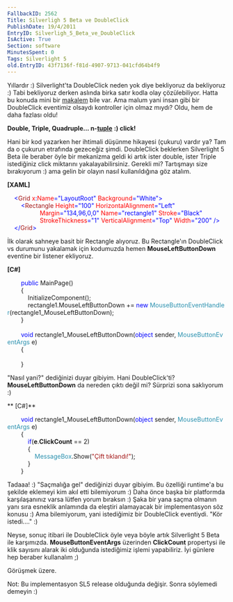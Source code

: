 ```yaml
---
FallbackID: 2562
Title: Silverligh 5 Beta ve DoubleClick
PublishDate: 19/4/2011
EntryID: Silverligh_5_Beta_ve_DoubleClick
IsActive: True
Section: software
MinutesSpent: 0
Tags: Silverlight 5
old.EntryID: 43f7136f-f81d-4907-9713-041cfd64b4f9
---
```

Yıllardır :) Silverlight'ta DoubleClick neden yok diye bekliyoruz da
bekliyoruz :) Tabi bekliyoruz derken aslında birka satır kodla olay
çözülebiliyor. Hatta bu konuda mini bir
[makalem](http://daron.yondem.com/tr/post/15fd122a-d6c9-4b81-b716-1470ca32abe1)
bile var. Ama malum yani insan gibi bir DoubleClick eventimiz olsaydı
kontroller için olmaz mıydı? Oldu, hem de daha fazlası oldu!

**Double, Triple, Quadruple...
n-**[**tuple**](http://en.wikipedia.org/wiki/Tuple) **:) click!**

Hani bir kod yazarken her ihtimali düşünme hikayesi (çukuru) vardır ya?
Tam da o çukurun etrafında gezeceğiz şimdi. DoubleClick beklerken
Silverlight 5 Beta ile beraber öyle bir mekanizma geldi ki artık ister
double, ister Triple istediğiniz click miktarını yakalayabilirsiniz.
Gerekli mi? Tartışmayı size bırakıyorum :) ama gelin bir olayın nasıl
kullanıldığına göz atalım.

**[XAML]**

<span style="color:#a31515;">    </span><span
style="color:blue;">\<</span><span
style="color:#a31515;">Grid</span><span
style="color:red;"> x</span><span style="color:blue;">:</span><span
style="color:red;">Name</span><span
style="color:blue;">="LayoutRoot"</span><span
style="color:red;"> Background</span><span
style="color:blue;">="White"\></span>\
 <span style="color:#a31515;">        </span><span
style="color:blue;">\<</span><span
style="color:#a31515;">Rectangle</span><span
style="color:red;"> Height</span><span
style="color:blue;">="100"</span><span
style="color:red;"> HorizontalAlignment</span><span
style="color:blue;">="Left"</span> \
                   <span style="color:red;"> Margin</span><span
style="color:blue;">="134,96,0,0"</span><span
style="color:red;"> Name</span><span
style="color:blue;">="rectangle1"</span><span
style="color:red;"> Stroke</span><span
style="color:blue;">="Black"</span> \
                   <span style="color:red;"> StrokeThickness</span><span
style="color:blue;">="1"</span><span
style="color:red;"> VerticalAlignment</span><span
style="color:blue;">="Top"</span><span
style="color:red;"> Width</span><span
style="color:blue;">="200" /\></span>\
 <span style="color:#a31515;">    </span><span
style="color:blue;">\</</span><span
style="color:#a31515;">Grid</span><span style="color:blue;">\></span>

İlk olarak sahneye basit bir Rectangle alıyoruz. Bu Rectangle'ın
DoubleClick vs durumunu yakalamak için kodumuzda hemen
**MouseLeftButtonDown** eventine bir listener ekliyoruz.

**[C\#]**

        <span style="color:blue;">public</span> MainPage()\
         {\
            InitializeComponent();\
             rectangle1.MouseLeftButtonDown += <span
style="color:blue;">new</span> <span
style="color:#2b91af;">MouseButtonEventHandler</span>(rectangle1\_MouseLeftButtonDown);     \
         }\
\
        <span
style="color:blue;">void</span> rectangle1\_MouseLeftButtonDown(<span
style="color:blue;">object</span> sender, <span
style="color:#2b91af;">MouseButtonEventArgs</span> e)\
         {\
            \
        }

"Nasıl yani?" dediğinizi duyar gibiyim. Hani DoubleClick'ti?
**MouseLeftButtonDown** da nereden çıktı değil mi? Sürprizi sona
saklıyorum :)

** [C\#]**

        <span
style="color:blue;">void</span> rectangle1\_MouseLeftButtonDown(<span
style="color:blue;">object</span> sender, <span
style="color:#2b91af;">MouseButtonEventArgs</span> e)\
         {\
            <span
style="color:blue;">if</span>(**e**.**ClickCount** == 2)\
             {\
                <span
style="color:#2b91af;">MessageBox</span>.Show(<span
style="color:#a31515;">"Çift tıklandı!"</span>);               \
             }\
        }

Tadaaa! :) "Saçmalığa gel" dediğinizi duyar gibiyim. Bu özelliği
runtime'a bu şekilde eklemeyi kim akıl etti bilemiyorum :) Daha önce
başka bir platformda karşılaşanınız varsa lütfen yorum bıraksın :) Şaka
bir yana saçma olmanın yanı sıra esneklik anlamında da eleştiri
alamayacak bir implementasyon söz konusu :) Ama bilemiyorum, yani
istediğimiz bir DoubleClick eventiydi. "Kör istedi...." :)

Neyse, sonuç itibari ile DoubleClick öyle veya böyle artık Silverlight 5
Beta ile karşımızda. **MouseButtonEventArgs** üzerinden **ClickCount**
propertysi ile klik sayısını alarak iki olduğunda istediğimiz işlemi
yapabiliriz. İyi günlere hep beraber kullanalım ;)

Görüşmek üzere.

Not: Bu implementasyon SL5 release olduğunda değişir. Sonra söylemedi
demeyin :)


